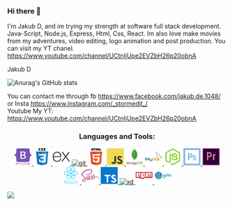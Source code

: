 ### Hi there 👋


I'm Jakub D, and im trying my strength at software full stack development. Java-Script, Node.js, Express, Html, Css, React. Im also love make movies from my adventures, video editing, logo animation and post production. You can visit my YT chanel. https://www.youtube.com/channel/UCtnIjUpe2EVZbH26p20obnA

Jakub D


![Anurag's GitHub stats](https://github-readme-stats.vercel.app/api?username=xmNuc&theme=tokyonight&hide=prs,issues,contribs)


You can contact me through fb https://www.facebook.com/jakub.de.1048/ <br>
or Insta https://www.instagram.com/_stormedit_/ <br>
Youtube My YT: https://www.youtube.com/channel/UCtnIjUpe2EVZbH26p20obnA <br>


<h3 align="center">Languages and Tools:</h3>

<p align="center">
  <a href="https://getbootstrap.com" target="_blank"> <img src="https://raw.githubusercontent.com/devicons/devicon/master/icons/bootstrap/bootstrap-plain-wordmark.svg" alt="bootstrap" width="40" height="40"/> </a>
 <a href="https://www.w3schools.com/css/" target="_blank"> <img src="https://raw.githubusercontent.com/devicons/devicon/master/icons/css3/css3-original-wordmark.svg" alt="css3" width="40" height="40"/> </a> 
 <a href="https://expressjs.com/" target="_blank"> <img src="https://github.com/devicons/devicon/blob/master/icons/express/express-original.svg" alt="Express" width="40" height="40"/> </a>  
 <a href="https://git-scm.com/" target="_blank"> <img src="https://www.vectorlogo.zone/logos/git-scm/git-scm-icon.svg" alt="git" width="40" height="40"/> </a>
  <a href="https://www.w3schools.com/html/" target="_blank"> <img src="https://github.com/devicons/devicon/blob/master/icons/html5/html5-original-wordmark.svg" alt="HTML5" width="40" height="40"/> </a>
 <a href="https://developer.mozilla.org/en-US/docs/Web/JavaScript" target="_blank"> <img src="https://raw.githubusercontent.com/devicons/devicon/master/icons/javascript/javascript-original.svg" alt="javascript" width="40" height="40"/> </a>
  <a href="https://www.mongodb.com/" target="_blank"> <img src="https://raw.githubusercontent.com/devicons/devicon/2ae2a900d2f041da66e950e4d48052658d850630/icons/mongodb/mongodb-original-wordmark.svg" alt="mongodb" width="40" height="40"/> </a>
  <a href="https://www.mysql.com/" target="_blank"> <img src="https://github.com/devicons/devicon/blob/master/icons/mysql/mysql-original-wordmark.svg" alt="mysql" width="40" height="40"/> </a>
 <a href="https://nodejs.org" target="_blank"> <img src="https://raw.githubusercontent.com/devicons/devicon/master/icons/nodejs/nodejs-plain.svg" alt="nodejs" width="40" height="40"/> </a> 
<a href="https://www.photoshop.com/en" target="_blank"> <img src="https://raw.githubusercontent.com/devicons/devicon/master/icons/photoshop/photoshop-line.svg" alt="photoshop" width="40" height="40"/> </a>
 <a href="https://www.adobe.com/products/premiere.html" target="_blank"> <img src="https://github.com/devicons/devicon/blob/master/icons/premierepro/premierepro-original.svg" alt="premiere" width="40" height="40"/> </a>
 <a href="https://reactjs.org/" target="_blank"> <img src="https://raw.githubusercontent.com/devicons/devicon/master/icons/react/react-original-wordmark.svg" alt="react" width="40" height="40"/> </a> 
  <a href="https://sass-lang.com/" target="_blank"> <img src="https://raw.githubusercontent.com/devicons/devicon/2ae2a900d2f041da66e950e4d48052658d850630/icons/sass/sass-original.svg" alt="react" width="40" height="40"/> </a> 
  <a href="https://www.typescriptlang.org/" target="_blank"> <img src="https://github.com/devicons/devicon/blob/master/icons/typescript/typescript-original.svg" alt="react" width="40" height="40"/> </a>
  <a href="https://www.adobe.com/products/xd.html" target="_blank"> <img src="https://cdn.worldvectorlogo.com/logos/adobe-xd.svg" alt="xd" width="40" height="40"/> </a>
  <a href="https://www.npmjs.com/" target="_blank"> <img src="https://github.com/devicons/devicon/blob/master/icons/npm/npm-original-wordmark.svg" alt="xd" width="40" height="40"/> </a> 
<a href="https://yarnpkg.com/" target="_blank"> <img src="https://github.com/devicons/devicon/blob/master/icons/yarn/yarn-original-wordmark.svg" alt="xd" width="40" height="40"/> </a> 
</p>


![](https://komarev.com/ghpvc/?username=xmNuc&color=ff69b4)

